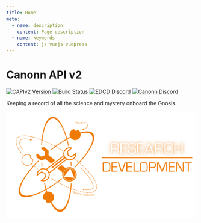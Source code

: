 ```yaml
---
title: Home
meta:
  - name: description
    content: Page description
  - name: keywords
    content: js vuejs vuepress
---
```

# Canonn API v2

[![CAPIv2 Version](https://img.shields.io/badge/capiv2-v2.0.17-orange.svg)](https://api.canonn.tech:2083)
[![Build Status](https://travis-ci.org/canonn-science/CAPIv2-Strapi.svg?branch=development)](https://travis-ci.org/canonn-science/CAPIv2-Strapi)
[![EDCD Discord](https://img.shields.io/discord/164411426939600896.svg?logo=discord&label=EDCD%20Discord)](https://discord.gg/fhDWZBH)
[![Canonn Discord](https://img.shields.io/discord/146714487695605760.svg?logo=discord&label=Canonn%20Discord)](https://discord.gg/HzzmG2f)

Keeping a record of all the science and mystery onboard the Gnosis.

![Canonn Logo](./images/research-and-development-with-text.png)

